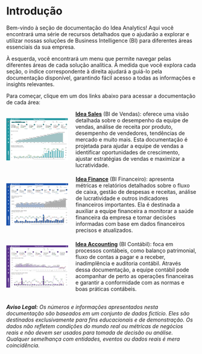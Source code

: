 # Introdução

Bem-vindo à seção de documentação do Idea Analytics! Aqui você encontrará uma série de recursos detalhados que o ajudarão a explorar e utilizar nossas soluções de Business Intelligence (BI) para diferentes áreas essenciais da sua empresa.

À esquerda, você encontrará um menu que permite navegar pelas diferentes áreas de cada solução analítica. À medida que você explora cada seção, o índice correspondente à direita ajudará a guiá-lo pela documentação disponível, garantindo fácil acesso a todas as informações e insights relevantes.

Para começar, clique em um dos links abaixo para acessar a documentação de cada área:

<div style="display: flex; align-items: center; margin-bottom: 20px;">
  <img src="../../assets/fat.png" alt="Idea Sales" style="height: 8em; width: auto; margin-right: 20px; display: block;">
  <div style="flex: 1;">
    <strong><a href="https://idea-technology-it.github.io/docs-idea/faturamento/ficha_tecnica/" target="_blank">Idea Sales</a></strong> (BI de Vendas): oferece uma visão detalhada sobre o desempenho da equipe de vendas, análise de receita por produto, desempenho de vendedores, tendências de mercado e muito mais. Esta documentação é projetada para ajudar a equipe de vendas a identificar oportunidades de crescimento, ajustar estratégias de vendas e maximizar a lucratividade.
  </div>
</div>

<div style="display: flex; align-items: center; margin-bottom: 20px;">
  <img src="../../assets/flux.png" alt="Idea Finance" style="height: 8em; width: auto; margin-right: 20px; display: block;">
  <div style="flex: 1;">
    <strong><a href="https://idea-technology-it.github.io/docs-idea/financeiro/ficha_tecnica/" target="_blank">Idea Finance</a></strong> (BI Financeiro): apresenta métricas e relatórios detalhados sobre o fluxo de caixa, gestão de despesas e receitas, análise de lucratividade e outros indicadores financeiros importantes. Ela é destinada a auxiliar a equipe financeira a monitorar a saúde financeira da empresa e tomar decisões informadas com base em dados financeiros precisos e atualizados.
  </div>
</div>

<div style="display: flex; align-items: center;">
  <img src="../../assets/contabilidade_home.png" alt="Idea Accounting" style="height: 8em; width: auto; margin-right: 20px; display: block;">
  <div style="flex: 1;">
    <strong><a href="https://idea-technology-it.github.io/docs-idea/contabilidade/ficha_tecnica/" target="_blank">Idea Accounting</a></strong> (BI Contábil): foca em processos contábeis, como balanço patrimonial, fluxo de contas a pagar e a receber, inadimplência e auditoria contábil. Através dessa documentação, a equipe contábil pode acompanhar de perto as operações financeiras e garantir a conformidade com as normas e boas práticas contábeis.
  </div>
</div>
<br>

***Aviso Legal:** Os números e informações apresentados nesta documentação são baseados em um conjunto de dados fictício. Eles são destinados exclusivamente para fins educacionais e de demonstração. Os dados não refletem condições do mundo real ou métricas de negócios reais e não devem ser usados ​​para tomada de decisão ou análise. Qualquer semelhança com entidades, eventos ou dados reais é mera coincidência.*

